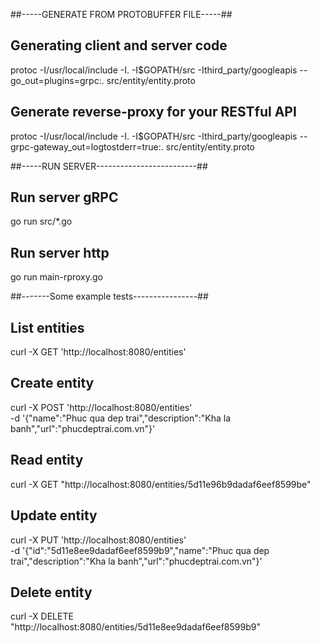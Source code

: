 ##-----GENERATE FROM PROTOBUFFER FILE-----##

## Generating client and server code
protoc -I/usr/local/include -I.  -I$GOPATH/src  -Ithird_party/googleapis  --go_out=plugins=grpc:. src/entity/entity.proto 
## Generate reverse-proxy for your RESTful API
protoc -I/usr/local/include -I. -I$GOPATH/src -Ithird_party/googleapis --grpc-gateway_out=logtostderr=true:. src/entity/entity.proto

##-----RUN SERVER-------------------------##
## Run server gRPC
go run src/*.go
## Run server http 
go run main-rproxy.go

##-------Some example tests----------------##
## List entities
curl -X GET 'http://localhost:8080/entities'
## Create entity
curl -X POST 'http://localhost:8080/entities' \
-d '{"name":"Phuc qua dep trai","description":"Kha la banh","url":"phucdeptrai.com.vn"}'
## Read entity
curl -X GET "http://localhost:8080/entities/5d11e96b9dadaf6eef8599be"
## Update entity
curl -X PUT 'http://localhost:8080/entities' \
-d '{"id":"5d11e8ee9dadaf6eef8599b9","name":"Phuc qua dep trai","description":"Kha la banh","url":"phucdeptrai.com.vn"}'
## Delete entity
curl -X DELETE "http://localhost:8080/entities/5d11e8ee9dadaf6eef8599b9"